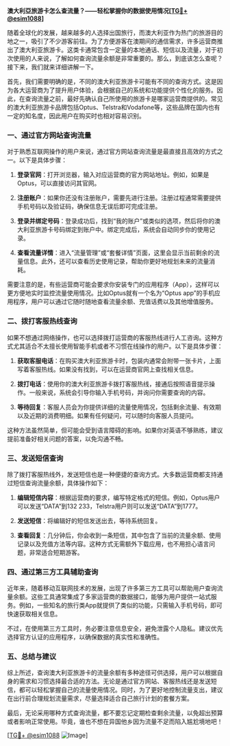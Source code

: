 **澳大利亞旅游卡怎么查流量？——轻松掌握你的数据使用情况[[TG💪+ @esim1088](https://t.me/s/esim1088)]**

随着全球化的发展，越来越多的人选择出国旅行，而澳大利亚作为热门的旅游目的地之一，吸引了不少游客前往。为了方便游客在澳期间的通信需求，许多运营商推出了澳大利亚旅游卡。这类卡通常包含一定量的本地通话、短信以及流量，对于初次使用的人来说，了解如何查询流量余额是非常重要的。那么，到底该怎么查呢？接下来，我们就来详细讲解一下。

首先，我们需要明确的是，不同的澳大利亚旅游卡可能有不同的查询方式。这是因为各大运营商为了提升用户体验，会根据自己的系统和功能提供个性化的服务。因此，在查询流量之前，最好先确认自己所使用的旅游卡是哪家运营商提供的。常见的澳大利亚旅游卡品牌包括Optus、Telstra和Vodafone等，这些品牌在国内也有一定的知名度，因此用户在购买时也相对容易识别。

### **一、通过官方网站查询流量**

对于熟悉互联网操作的用户来说，通过官方网站查询流量是最直接且高效的方式之一。以下是具体步骤：

1. **登录官网**：打开浏览器，输入对应运营商的官方网站地址。例如，如果是Optus，可以直接访问其官网。
   
2. **注册账户**：如果你还没有注册账户，需要先进行注册。注册过程通常需要提供手机号码以及验证码，确保信息无误后即可完成注册。

3. **登录并绑定号码**：登录成功后，找到“我的账户”或类似的选项，然后将你的澳大利亚旅游卡号码绑定到账户中。绑定完成后，系统会自动同步你的使用记录。

4. **查看流量详情**：进入“流量管理”或“套餐详情”页面，这里会显示当前剩余的流量信息。此外，还可以查看历史使用记录，帮助你更好地规划未来的流量消耗。

需要注意的是，有些运营商可能会要求你安装专门的应用程序（App），这样可以更方便地实时监控流量使用情况。比如Optus就有一个名为“Optus app”的手机应用程序，用户可以通过它随时随地查看流量余额、充值话费以及其他增值服务。

### **二、拨打客服热线查询**

如果不想通过网络操作，也可以选择拨打运营商的客服热线进行人工咨询。这种方式尤其适合不太擅长使用智能手机或者不习惯在线操作的用户。以下是具体步骤：

1. **获取客服电话**：在购买澳大利亚旅游卡时，包装内通常会附带一张卡片，上面写着客服热线。如果没有找到，可以在运营商官网上查找相关信息。

2. **拨打电话**：使用你的澳大利亚旅游卡拨打客服热线，接通后按照语音提示操作。一般来说，系统会引导你输入手机号码，并询问你需要查询的内容。

3. **等待回复**：客服人员会为你提供详细的流量使用情况，包括剩余流量、有效期以及近期的消费明细。如果有任何疑问，可以随时向客服人员提问。

这种方法虽然简单，但可能会受到语言障碍的影响。如果你对英语不够熟练，建议提前准备好相关问题的答案，以免沟通不畅。

### **三、发送短信查询**

除了拨打客服热线外，发送短信也是一种便捷的查询方式。大多数运营商都支持通过短信查询流量余额，具体操作如下：

1. **编辑短信内容**：根据运营商的要求，编写特定格式的短信。例如，Optus用户可以发送“DATA”到132 233，Telstra用户则可以发送“DATA”到1777。

2. **发送短信**：将编辑好的短信发送出去，等待系统回复。

3. **查看回复**：几分钟后，你会收到一条短信，其中包含了当前的流量余额、使用记录以及充值方法等内容。这种方式无需额外下载应用，也不用担心语言问题，非常适合短期游客。

### **四、通过第三方工具辅助查询**

近年来，随着移动互联网技术的发展，出现了许多第三方工具可以帮助用户查询流量余额。这些工具通常集成了多家运营商的数据接口，能够为用户提供一站式服务。例如，一些知名的旅行类App就提供了类似的功能，只需输入手机号码，即可快速获取相关信息。

不过，在使用第三方工具时，务必要注意信息安全，避免泄露个人隐私。建议优先选择官方认证的应用程序，以确保数据的真实性和准确性。

### **五、总结与建议**

综上所述，查询澳大利亚旅游卡的流量余额有多种途径可供选择，用户可以根据自身的需求和习惯选择最合适的方法。无论是通过官方网站、客服热线还是发送短信，都可以轻松掌握自己的流量使用情况。同时，为了更好地控制流量支出，建议在出行前合理规划流量需求，尽量选择适合自己旅行计划的套餐方案。

最后，无论采用哪种方式查询流量，都不要忘记定期检查剩余流量，以免超出预算或者影响正常使用。毕竟，谁也不想在异国他乡因为流量不足而陷入尴尬境地吧！

[[TG💪+ @esim1088](https://t.me/s/esim1088) ![Image](https://i.postimg.cc/4NQfJmqS/Snipaste-2025-05-13-00-14-12.png)]